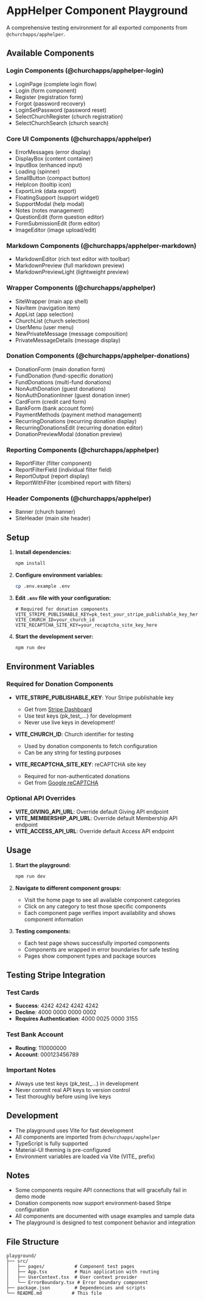 # AppHelper Component Playground

A comprehensive testing environment for all exported components from `@churchapps/apphelper`.

## Available Components

### Login Components (@churchapps/apphelper-login)
- LoginPage (complete login flow)
- Login (form component)
- Register (registration form)
- Forgot (password recovery)
- LoginSetPassword (password reset)
- SelectChurchRegister (church registration)
- SelectChurchSearch (church search)

### Core UI Components (@churchapps/apphelper)
- ErrorMessages (error display)
- DisplayBox (content container)
- InputBox (enhanced input)
- Loading (spinner)
- SmallButton (compact button)
- HelpIcon (tooltip icon)
- ExportLink (data export)
- FloatingSupport (support widget)
- SupportModal (help modal)
- Notes (notes management)
- QuestionEdit (form question editor)
- FormSubmissionEdit (form editor)
- ImageEditor (image upload/edit)

### Markdown Components (@churchapps/apphelper-markdown)
- MarkdownEditor (rich text editor with toolbar)
- MarkdownPreview (full markdown preview)
- MarkdownPreviewLight (lightweight preview)

### Wrapper Components (@churchapps/apphelper)
- SiteWrapper (main app shell)
- NavItem (navigation item)
- AppList (app selection)
- ChurchList (church selection)
- UserMenu (user menu)
- NewPrivateMessage (message composition)
- PrivateMessageDetails (message display)

### Donation Components (@churchapps/apphelper-donations)
- DonationForm (main donation form)
- FundDonation (fund-specific donation)
- FundDonations (multi-fund donations)
- NonAuthDonation (guest donations)
- NonAuthDonationInner (guest donation inner)
- CardForm (credit card form)
- BankForm (bank account form)
- PaymentMethods (payment method management)
- RecurringDonations (recurring donation display)
- RecurringDonationsEdit (recurring donation editor)
- DonationPreviewModal (donation preview)

### Reporting Components (@churchapps/apphelper)
- ReportFilter (filter component)
- ReportFilterField (individual filter field)
- ReportOutput (report display)
- ReportWithFilter (combined report with filters)

### Header Components (@churchapps/apphelper)
- Banner (church banner)
- SiteHeader (main site header)

## Setup

1. **Install dependencies:**
   ```bash
   npm install
   ```

2. **Configure environment variables:**
   ```bash
   cp .env.example .env
   ```

3. **Edit `.env` file with your configuration:**
   ```env
   # Required for donation components
   VITE_STRIPE_PUBLISHABLE_KEY=pk_test_your_stripe_publishable_key_here
   VITE_CHURCH_ID=your_church_id
   VITE_RECAPTCHA_SITE_KEY=your_recaptcha_site_key_here
   ```

4. **Start the development server:**
   ```bash
   npm run dev
   ```

## Environment Variables

### Required for Donation Components

- **VITE_STRIPE_PUBLISHABLE_KEY**: Your Stripe publishable key
  - Get from [Stripe Dashboard](https://dashboard.stripe.com/apikeys)
  - Use test keys (pk_test_...) for development
  - Never use live keys in development!

- **VITE_CHURCH_ID**: Church identifier for testing
  - Used by donation components to fetch configuration
  - Can be any string for testing purposes

- **VITE_RECAPTCHA_SITE_KEY**: reCAPTCHA site key
  - Required for non-authenticated donations
  - Get from [Google reCAPTCHA](https://www.google.com/recaptcha/admin)

### Optional API Overrides

- **VITE_GIVING_API_URL**: Override default Giving API endpoint
- **VITE_MEMBERSHIP_API_URL**: Override default Membership API endpoint
- **VITE_ACCESS_API_URL**: Override default Access API endpoint

## Usage

1. **Start the playground:**
   ```bash
   npm run dev
   ```

2. **Navigate to different component groups:**
   - Visit the home page to see all available component categories
   - Click on any category to test those specific components
   - Each component page verifies import availability and shows component information

3. **Testing components:**
   - Each test page shows successfully imported components
   - Components are wrapped in error boundaries for safe testing
   - Pages show component types and package sources

## Testing Stripe Integration

### Test Cards
- **Success**: 4242 4242 4242 4242
- **Decline**: 4000 0000 0000 0002
- **Requires Authentication**: 4000 0025 0000 3155

### Test Bank Account
- **Routing**: 110000000
- **Account**: 000123456789

### Important Notes
- Always use test keys (pk_test_...) in development
- Never commit real API keys to version control
- Test thoroughly before using live keys

## Development

- The playground uses Vite for fast development
- All components are imported from `@churchapps/apphelper`
- TypeScript is fully supported
- Material-UI theming is pre-configured
- Environment variables are loaded via Vite (VITE_ prefix)

## Notes

- Some components require API connections that will gracefully fail in demo mode
- Donation components now support environment-based Stripe configuration
- All components are documented with usage examples and sample data
- The playground is designed to test component behavior and integration

## File Structure

```
playground/
├── src/
│   ├── pages/           # Component test pages
│   ├── App.tsx          # Main application with routing
│   ├── UserContext.tsx  # User context provider
│   └── ErrorBoundary.tsx # Error boundary component
├── package.json         # Dependencies and scripts
└── README.md           # This file
```